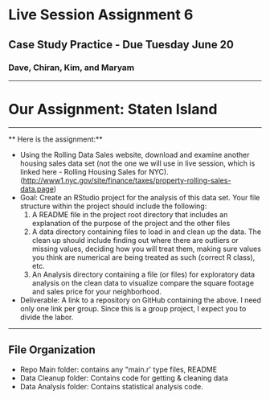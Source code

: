 # Live Session Assignment 6
## Case Study Practice - Due Tuesday June 20
### Dave, Chiran, Kim, and Maryam 

--- 

# Our Assignment:  Staten Island

---

** Here is the assignment:**
* Using the Rolling Data Sales website, download and examine another housing sales data set (not the one we will use in live session, which is linked here - Rolling Housing Sales for NYC).
(http://www1.nyc.gov/site/finance/taxes/property-rolling-sales-data.page)
* Goal: Create an RStudio project for the analysis of this data set. Your file structure within the project should include the following:
  1. A README file in the project root directory that includes an explanation of the purpose of the project and the other files
  2. A data directory containing files to load in and clean up the data. The clean up should include finding out where there are outliers or missing values, deciding how you will treat them, making sure values you think are numerical are being treated as such (correct R class), etc.
  3. An Analysis directory containing a file (or files) for exploratory data analysis on the clean data to visualize compare the square footage and sales price for your neighborhood.
* Deliverable: A link to a repository on GitHub containing the above. I need only one link per group. Since this is a group project, I expect you to divide the labor.

---

## File Organization
* Repo Main folder: contains any "main.r' type files, README
* Data Cleanup folder:  Contains code for getting & cleaning data
* Data Analysis folder:  Contains statistical analysis code.
 


